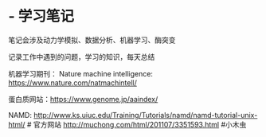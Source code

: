 # - 学习笔记

笔记会涉及动力学模拟、数据分析、机器学习、酶突变

记录工作中遇到的问题，学习的知识，每天总结

机器学习期刊：
Nature machine intelligence: https://www.nature.com/natmachintell/

蛋白质网站：https://www.genome.jp/aaindex/

NAMD: 
      http://www.ks.uiuc.edu/Training/Tutorials/namd/namd-tutorial-unix-html/ # 官方网站
      http://muchong.com/html/201107/3351593.html  #小木虫

